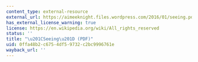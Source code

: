 ```yaml
---
content_type: external-resource
external_url: https://aimeeknight.files.wordpress.com/2016/01/seeing.pdf
has_external_license_warning: true
license: https://en.wikipedia.org/wiki/All_rights_reserved
status: ''
title: "\u201CSeeing\u201D (PDF)"
uid: 0ffa48b2-c675-4df5-9732-c2bc9996761e
wayback_url: ''
---
```

